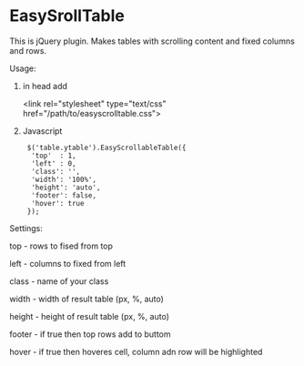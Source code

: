# EasySrollTable

This is jQuery plugin. 
Makes tables with scrolling content and fixed columns and rows.

Usage:
1) in head add
    
    \<link rel="stylesheet" type="text/css" href="/path/to/easyscrolltable.css"\>
    
    <script src="/path/to/easyscrolltable.js"></script>
    
2) Javascript
 
        $('table.ytable').EasyScrollableTable({
         'top'  : 1,  
         'left' : 0,  
         'class': '',
         'width': '100%',
         'height': 'auto',
         'footer': false,
         'hover': true
        });

Settings:

top - rows to fised from top

left - columns to fixed from left

class - name of your class

width - width of result table (px, %, auto)

height - height of result table (px, %, auto)

footer - if true then top rows add to buttom 

hover - if true then hoveres cell, column adn row will be highlighted

